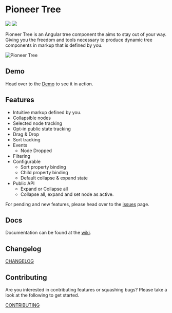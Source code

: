 Pioneer Tree 
=======================
[![](https://img.shields.io/npm/dt/@pioneer-code/pioneer-tree.svg)](https://www.npmjs.com/package/@pioneer-tree/pioneer-tree)
[![](https://img.shields.io/npm/v/@pioneer-code/pioneer-tree.svg)](https://www.npmjs.com/package/@pioneer-tree/pioneer-tree)

Pioneer Tree is an Angular tree component the aims to stay out of your way.  Giving you the freedom and tools necessary to produce dynamic tree components in markup that is defined by you.

![Pioneer Tree](https://github.com/PioneerCode/pioneer-blog/blob/master/src/Pioneer.Blog/wwwroot/blogs/pioneer-tree-an-angular-tree-component/demo.gif)

## Demo

Head over to the <a href="https://tree.pioneercode.com" target="_blank">Demo</a> to see it in action.

## Features

- Intuitive markup defined by you.
- Collapsible nodes
- Selected node tracking
- Opt-in public state tracking 
- Drag & Drop
- Sort tracking
- Events
  - Node Dropped
- Filtering
- Configurable 
  - Sort property binding
  - Child property binding
  - Default collapse & expand state
- Public API
  - Expand or Collapse all
  - Collapse all, expand and set node as active. 

For pending and new features, please head over to the [issues](https://github.com/PioneerCode/pioneer-tree/issues) page.

## Docs

Documentation can be found at the [wiki](https://github.com/PioneerCode/pioneer-tree/wiki).

## Changelog

<a href="CHANGELOG.md" target="_blank">CHANGELOG</a>

## Contributing

Are you interested in contributing features or squashing bugs? Please take a look at the following to get started.

<a href="CONTRIBUTING.md" target="_blank">CONTRIBUTING</a>
